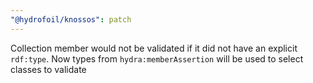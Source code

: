 ```yaml
---
"@hydrofoil/knossos": patch
---
```


Collection member would not be validated if it did not have an explicit `rdf:type`. Now types from `hydra:memberAssertion` will be used to select classes to validate
